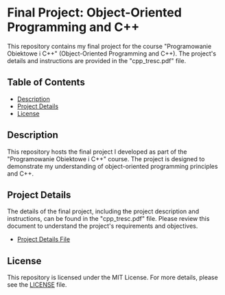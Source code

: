 # Final Project: Object-Oriented Programming and C++

This repository contains my final project for the course "Programowanie Obiektowe i C++" (Object-Oriented Programming and C++). The project's details and instructions are provided in the "cpp_tresc.pdf" file.

## Table of Contents
- [Description](#description)
- [Project Details](#project-details)
- [License](#license)

## Description

This repository hosts the final project I developed as part of the "Programowanie Obiektowe i C++" course. The project is designed to demonstrate my understanding of object-oriented programming principles and C++.

## Project Details

The details of the final project, including the project description and instructions, can be found in the "cpp_tresc.pdf" file. Please review this document to understand the project's requirements and objectives.

- [Project Details File](/cpp_tresc.pdf)

## License

This repository is licensed under the MIT License. For more details, please see the [LICENSE](/LICENSE) file.
